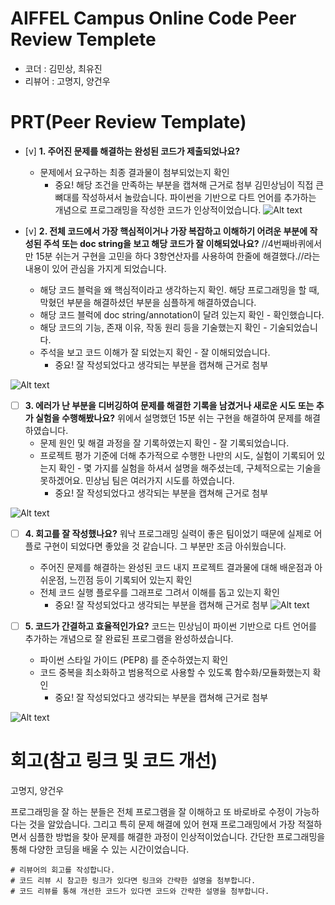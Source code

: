 # AIFFEL Campus Online Code Peer Review Templete
- 코더 : 김민상, 최유진
- 리뷰어 : 고명지, 양건우


# PRT(Peer Review Template)
- [v]  **1. 주어진 문제를 해결하는 완성된 코드가 제출되었나요?**
    - 문제에서 요구하는 최종 결과물이 첨부되었는지 확인 
        - 중요! 해당 조건을 만족하는 부분을 캡쳐해 근거로 첨부
     김민상님이 직접 큰 뼈대를 작성하셔서 놀랐습니다. 파이썬을 기반으로 다트 언어를 추가하는 개념으로 프로그래밍을 작성한 코드가 인상적이었습니다.
![Alt text](./1.png)

- [v]  **2. 전체 코드에서 가장 핵심적이거나 가장 복잡하고 이해하기 어려운 부분에 작성된 
주석 또는 doc string을 보고 해당 코드가 잘 이해되었나요?**
//4번째바퀴에서만 15분 쉬는거 구현을 고민을 하다 3항연산자를 사용하여 한줄에 해결했다.//라는 내용이 있어 관심을 가지게 되었습니다. 
    - 해당 코드 블럭을 왜 핵심적이라고 생각하는지 확인.
      해당 프로그래밍을 할 때, 막혔던 부분을 해결하셨던 부분을 심플하게 해결하였습니다. 
    - 해당 코드 블럭에 doc string/annotation이 달려 있는지 확인 - 확인했습니다. 
    - 해당 코드의 기능, 존재 이유, 작동 원리 등을 기술했는지 확인 - 기술되었습니다. 
    - 주석을 보고 코드 이해가 잘 되었는지 확인 - 잘 이해되었습니다. 
        - 중요! 잘 작성되었다고 생각되는 부분을 캡쳐해 근거로 첨부
     
![Alt text](./1.png)
        
- [ ]  **3. 에러가 난 부분을 디버깅하여 문제를 해결한 기록을 남겼거나
새로운 시도 또는 추가 실험을 수행해봤나요?**
위에서 설명했던 15분 쉬는 구현을 해결하여 문제를 해결하였습니다. 
    - 문제 원인 및 해결 과정을 잘 기록하였는지 확인 - 잘 기록되었습니다. 
    - 프로젝트 평가 기준에 더해 추가적으로 수행한 나만의 시도, 
    실험이 기록되어 있는지 확인 - 몇 가지를 실험을 하셔서 설명을 해주셨는데, 구체적으로는 기술을 못하겠어요. 민상님 팀은 여러가지 시도를 하였습니다. 
        - 중요! 잘 작성되었다고 생각되는 부분을 캡쳐해 근거로 첨부
     
![Alt text](./1.png)
        
- [ ]  **4. 회고를 잘 작성했나요?**
워낙 프로그래밍 실력이 좋은 팀이었기 때문에 실제로 어플로 구현이 되었다면 좋았을 것 같습니다. 그 부분만 조금 아쉬웠습니다. 
    - 주어진 문제를 해결하는 완성된 코드 내지 프로젝트 결과물에 대해
    배운점과 아쉬운점, 느낀점 등이 기록되어 있는지 확인
    - 전체 코드 실행 플로우를 그래프로 그려서 이해를 돕고 있는지 확인
        - 중요! 잘 작성되었다고 생각되는 부분을 캡쳐해 근거로 첨부
![Alt text](./2.png)
        
- [ ]  **5. 코드가 간결하고 효율적인가요?**
코드는 민상님이 파이썬 기반으로 다트 언어를 추가하는 개념으로 잘 완료된 프로그램을 완성하셨습니다. 
    - 파이썬 스타일 가이드 (PEP8) 를 준수하였는지 확인
    - 코드 중복을 최소화하고 범용적으로 사용할 수 있도록 함수화/모듈화했는지 확인
        - 중요! 잘 작성되었다고 생각되는 부분을 캡쳐해 근거로 첨부

![Alt text](./3.png)

# 회고(참고 링크 및 코드 개선)

고명지, 양건우

프로그래밍을 잘 하는 분들은 전체 프로그램을 잘 이해하고 또 바로바로 수정이 가능하다는 것을 알았습니다.
그리고 특히 문제 해결에 있어 현재 프로그래밍에서 가장 적절하면서 심플한 방법을 찾아 문제를 해결한 과정이 인상적이었습니다.
간단한 프로그래밍을 통해 다양한 코딩을 배울 수 있는 시간이었습니다. 
```
# 리뷰어의 회고를 작성합니다.
# 코드 리뷰 시 참고한 링크가 있다면 링크와 간략한 설명을 첨부합니다.
# 코드 리뷰를 통해 개선한 코드가 있다면 코드와 간략한 설명을 첨부합니다.
```
